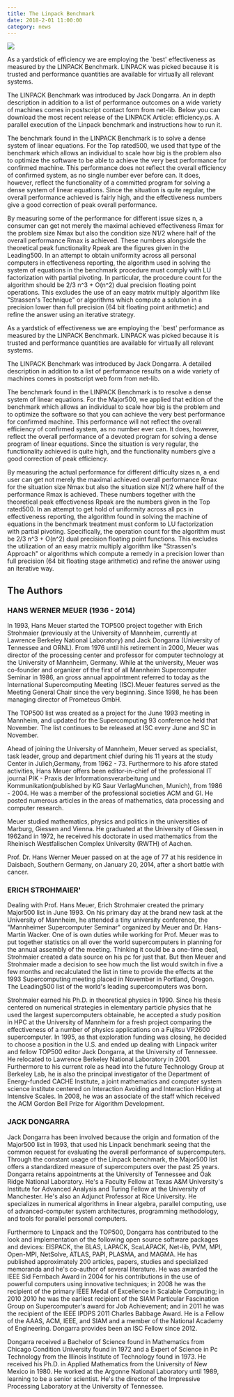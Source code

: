 ```yaml
---
title: The Linpack Benchmark
date: 2018-2-01 11:00:00
category: news
---
```


![](/images/7.jpg)

As a yardstick of efficiency we are employing the `best' effectiveness as measured by the LINPACK Benchmark. LINPACK was picked because it is trusted and performance quantities are available for virtually all relevant systems.

The LINPACK Benchmark was introduced by Jack Dongarra. An in depth description in addition to a list of performance outcomes on a wide variety of machines comes in postscript contact form from net-lib. Below you can download the most recent release of the LINPACK Article: efficiency.ps. A parallel execution of the Linpack benchmark and instructions how to run it.

The benchmark found in the LINPACK Benchmark is to solve a dense system of linear equations. For the Top rated500, we used that type of the benchmark which allows an individual to scale how big is the problem also to optimize the software to be able to achieve the very best performance for confirmed machine. This performance does not reflect the overall efficiency of confirmed system, as no single number ever before can. It does, however, reflect the functionality of a committed program for solving a dense system of linear equations. Since the situation is quite regular, the overall performance achieved is fairly high, and the effectiveness numbers give a good correction of peak overall performance.

<!-- more -->

By measuring some of the performance for different issue sizes n, a consumer can get not merely the maximal achieved effectiveness Rmax for the problem size Nmax but also the condition size N1/2 where half of the overall performance Rmax is achieved. These numbers alongside the theoretical peak functionality Rpeak are the figures given in the Leading500. In an attempt to obtain uniformity across all personal computers in effectiveness reporting, the algorithm used in solving the system of equations in the benchmark procedure must comply with LU factorization with partial pivoting. In particular, the procedure count for the algorithm should be 2/3 n^3 + O(n^2) dual precision floating point operations. This excludes the use of an easy matrix multiply algorithm like "Strassen's Technique" or algorithms which compute a solution in a precision lower than full precision (64 bit floating point arithmetic) and refine the answer using an iterative strategy.

As a yardstick of effectiveness we are employing the `best' performance as measured by the LINPACK Benchmark. LINPACK was picked because it is trusted and performance quantities are available for virtually all relevant systems.

The LINPACK Benchmark was introduced by Jack Dongarra. A detailed description in addition to a list of performance results on a wide variety of machines comes in postscript web form from net-lib.

The benchmark found in the LINPACK Benchmark is to resolve a dense system of linear equations. For the Major500, we applied that edition of the benchmark which allows an individual to scale how big is the problem and to optimize the software so that you can achieve the very best performance for confirmed machine. This performance will not reflect the overall efficiency of confirmed system, as no number ever can. It does, however, reflect the overall performance of a devoted program for solving a dense program of linear equations. Since the situation is very regular, the functionality achieved is quite high, and the functionality numbers give a good correction of peak efficiency.

By measuring the actual performance for different difficulty sizes n, a end user can get not merely the maximal achieved overall performance Rmax for the situation size Nmax but also the situation size N1/2 where half of the performance Rmax is achieved. These numbers together with the theoretical peak effectiveness Rpeak are the numbers given in the Top rated500. In an attempt to get hold of uniformity across all pcs in effectiveness reporting, the algorithm found in solving the machine of equations in the benchmark treatment must conform to LU factorization with partial pivoting. Specifically, the operation count for the algorithm must be 2/3 n^3 + O(n^2) dual precision floating point functions. This excludes the utilization of an easy matrix multiply algorithm like "Strassen's Approach" or algorithms which compute a remedy in a precision lower than full precision (64 bit floating stage arithmetic) and refine the answer using an iterative way.

## The Authors

### HANS WERNER MEUER (1936 - 2014)

In 1993, Hans Meuer started the TOP500 project together with Erich Strohmaier (previously at the University of Mannheim, currently at Lawrence Berkeley National Laboratory) and Jack Dongarra (University of Tennessee and ORNL). From 1976 until his retirement in 2000, Meuer was director of the processing center and professor for computer technology at the University of Mannheim, Germany. While at the university, Meuer was co-founder and organizer of the first of all Mannheim Supercomputer Seminar in 1986, an gross annual appointment referred to today as the International Supercomputing Meeting (ISC).Meuer features served as the Meeting General Chair since the very beginning. Since 1998, he has been managing director of Prometeus GmbH.

The TOP500 list was created as a project for the June 1993 meeting in Mannheim, and updated for the Supercomputing 93 conference held that November. The list continues to be released at ISC every June and SC in November.

Ahead of joining the University of Mannheim, Meuer served as specialist, task leader, group and department chief during his 11 years at the study Center in Julich,Germany, from 1962 - 73. Furthermore to his afore stated activities, Hans Meuer offers been editor-in-chief of the professional IT journal PIK - Praxis der Informationsverarbeitung und Kommunikation(published by KG Saur VerlagMunchen, Munich), from 1986 - 2004. He was a member of the professional societies ACM and GI. He posted numerous articles in the areas of mathematics, data processing and computer research.

Meuer studied mathematics, physics and politics in the universities of Marburg, Giessen and Vienna. He graduated at the University of Giessen in 1962and in 1972, he received his doctorate in used mathematics from the Rheinisch Westfalischen Complex University (RWTH) of Aachen. 

Prof. Dr. Hans Werner Meuer passed on at the age of 77 at his residence in Daisbach, Southern Germany, on January 20, 2014, after a short battle with cancer.

### ERICH STROHMAIER'

Dealing with Prof. Hans Meuer, Erich Strohmaier created the primary Major500 list in June 1993. On his primary day at the brand new task at the University of Mannheim, he attended a tiny university conference, the "Mannheimer Supercomputer Seminar" organized by Meuer and Dr. Hans-Martin Wacker. One of is own duties while working for Prof. Meuer was to put together statistics on all over the world supercomputers in planning for the annual assembly of the meeting. Thinking it could be a one-time deal, Strohmaier created a data source on his pc for just that. But then Meuer and Strohmaier made a decision to see how much the list would switch in five a few months and recalculated the list in time to provide the effects at the 1993 Supercomputing meeting placed in November in Portland, Oregon. The Leading500 list of the world's leading supercomputers was born.

Strohmaier earned his Ph.D. in theoretical physics in 1990. Since his thesis centered on numerical strategies in elementary particle physics that he used the largest supercomputers obtainable, he accepted a study position in HPC at the University of Mannheim for a fresh project comparing the effectiveness of a number of physics applications on a Fujitsu VP2600 supercomputer. In 1995, as that exploration funding was closing, he decided to choose a position in the U.S. and ended up dealing with Linpack writer and fellow TOP500 editor Jack Dongarra, at the University of Tennessee. He relocated to Lawrence Berkeley National Laboratory in 2001. Furthermore to his current role as head into the future Technology Group at Berkeley Lab, he is also the principal investigator of the Department of Energy-funded CACHE Institute, a joint mathematics and computer system science institute centered on Interaction Avoiding and Interaction Hiding at Intensive Scales. In 2008, he was an associate of the staff which received the ACM Gordon Bell Prize for Algorithm Development.

### JACK DONGARRA

Jack Dongarra has been involved because the origin and formation of the Major500 list in 1993, that used his Linpack benchmark seeing that the common request for evaluating the overall performance of supercomputers. Through the constant usage of the Linpack benchmark, the Major500 list offers a standardized measure of supercomputers over the past 25 years. Dongarra retains appointments at the University of Tennessee and Oak Ridge National Laboratory. He's a Faculty Fellow at Texas A&M University's Institute for Advanced Analysis and Turing Fellow at the University of Manchester. He's also an Adjunct Professor at Rice University. He specializes in numerical algorithms in linear algebra, parallel computing, use of advanced-computer system architectures, programming methodology, and tools for parallel personal computers. 

Furthermore to Linpack and the TOP500, Dongarra has contributed to the look and implementation of the following open source software packages and devices: EISPACK, the BLAS, LAPACK, ScaLAPACK, Net-lib, PVM, MPI, Open-MPI, NetSolve, ATLAS, PAPI, PLASMA, and MAGMA. He has published approximately 200 articles, papers, studies and specialized memoranda and he's co-author of several literature. He was awarded the IEEE Sid Fernbach Award in 2004 for his contributions in the use of powerful computers using innovative techniques; in 2008 he was the recipient of the primary IEEE Medal of Excellence in Scalable Computing; in 2010 2010 he was the earliest recipient of the SIAM Particular Fascination Group on Supercomputer's award for Job Achievement; and in 2011 he was the recipient of the IEEE IPDPS 2011 Charles Babbage Award. He is a Fellow of the AAAS, ACM, IEEE, and SIAM and a member of the National Academy of Engineering. Dongarra provides been an ISC Fellow since 2012.

Dongarra received a Bachelor of Science found in Mathematics from Chicago Condition University found in 1972 and a Expert of Science in Pc Technology from the Illinois Institute of Technology found in 1973. He received his Ph.D. in Applied Mathematics from the University of New Mexico in 1980. He worked at the Argonne National Laboratory until 1989, learning to be a senior scientist. He's the director of the Impressive Processing Laboratory at the University of Tennessee.
